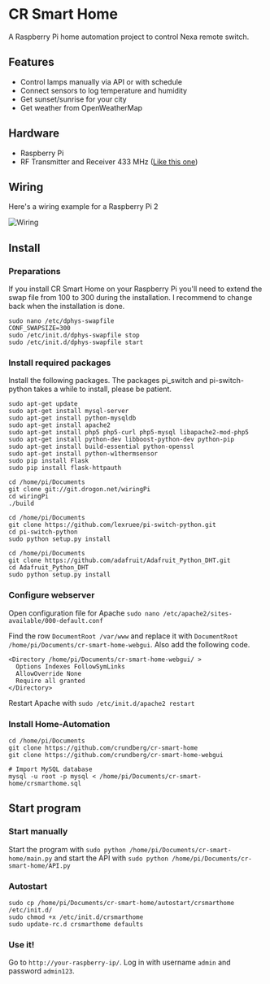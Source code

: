 # CR Smart Home
A Raspberry Pi home automation project to control Nexa remote switch.

## Features
- Control lamps manually via API or with schedule
- Connect sensors to log temperature and humidity
- Get sunset/sunrise for your city
- Get weather from OpenWeatherMap

## Hardware
- Raspberry Pi
- RF Transmitter and Receiver 433 MHz ([Like this one](http://www.kjell.com/se/sortiment/el/elektronik/fjarrstyrning/sandar-och-mottagarmodul-433-mhz-p88905))

## Wiring
Here's a wiring example for a Raspberry Pi 2

![Wiring](http://www.crundberg.se/wp-content/uploads/2015/12/Breadboard.png)

## Install

### Preparations
If you install CR Smart Home on your Raspberry Pi you'll need to extend the swap file from 100 to 300 during the installation. I recommend to change back when the installation is done.
```
sudo nano /etc/dphys-swapfile
CONF_SWAPSIZE=300
sudo /etc/init.d/dphys-swapfile stop
sudo /etc/init.d/dphys-swapfile start
```

### Install required packages
Install the following packages. The packages pi_switch and pi-switch-python takes a while to install, please be patient.
```
sudo apt-get update
sudo apt-get install mysql-server
sudo apt-get install python-mysqldb
sudo apt-get install apache2
sudo apt-get install php5 php5-curl php5-mysql libapache2-mod-php5
sudo apt-get install python-dev libboost-python-dev python-pip
sudo apt-get install build-essential python-openssl
sudo apt-get install python-w1thermsensor
sudo pip install Flask
sudo pip install flask-httpauth

cd /home/pi/Documents
git clone git://git.drogon.net/wiringPi
cd wiringPi
./build

cd /home/pi/Documents
git clone https://github.com/lexruee/pi-switch-python.git
cd pi-switch-python
sudo python setup.py install

cd /home/pi/Documents
git clone https://github.com/adafruit/Adafruit_Python_DHT.git
cd Adafruit_Python_DHT
sudo python setup.py install
```

### Configure webserver
Open configuration file for Apache
`sudo nano /etc/apache2/sites-available/000-default.conf`

Find the row `DocumentRoot /var/www` and replace it with `DocumentRoot /home/pi/Documents/cr-smart-home-webgui`.
Also add the following code.

```
<Directory /home/pi/Documents/cr-smart-home-webgui/ >
  Options Indexes FollowSymLinks
  AllowOverride None
  Require all granted
</Directory>
```

Restart Apache with `sudo /etc/init.d/apache2 restart`

### Install Home-Automation
```
cd /home/pi/Documents
git clone https://github.com/crundberg/cr-smart-home
git clone https://github.com/crundberg/cr-smart-home-webgui

# Import MySQL database
mysql -u root -p mysql < /home/pi/Documents/cr-smart-home/crsmarthome.sql
```

## Start program

### Start manually
Start the program with `sudo python /home/pi/Documents/cr-smart-home/main.py` and start the API with `sudo python /home/pi/Documents/cr-smart-home/API.py`

### Autostart
```
sudo cp /home/pi/Documents/cr-smart-home/autostart/crsmarthome /etc/init.d/
sudo chmod +x /etc/init.d/crsmarthome
sudo update-rc.d crsmarthome defaults
```

### Use it!
Go to `http://your-raspberry-ip/`. Log in with username `admin` and password `admin123`.